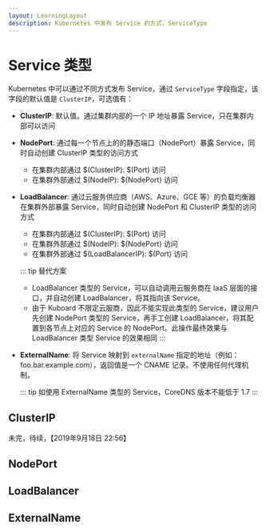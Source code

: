 ```yaml
---
layout: LearningLayout
description: Kubernetes 中发布 Service 的方式，ServiceType
---
```


# Service 类型

Kubernetes 中可以通过不同方式发布 Service，通过 `ServiceType` 字段指定，该字段的默认值是 `ClusterIP`，可选值有：

* **ClusterIP**: <Badge text="Kuboard 已支持" type="success"/> 默认值。通过集群内部的一个 IP 地址暴露 Service，只在集群内部可以访问

* **NodePort**: <Badge text="Kuboard 已支持" type="success"/> 通过每一个节点上的的静态端口（NodePort）暴露 Service，同时自动创建 ClusterIP 类型的访问方式
  * 在集群内部通过 $(ClusterIP): $(Port) 访问
  * 在集群外部通过 $(NodeIP): $(NodePort) 访问

* **LoadBalancer**: <Badge text="Kuboard 不支持" type="error"/> 通过云服务供应商（AWS、Azure、GCE 等）的负载均衡器在集群外部暴露 Service，同时自动创建 NodePort 和 ClusterIP 类型的访问方式
  * 在集群内部通过 $(ClusterIP): $(Port) 访问
  * 在集群外部通过 $(NodeIP): $(NodePort) 访问
  * 在集群外部通过 $(LoadBalancerIP): $(Port) 访问

  ::: tip 替代方案
  * LoadBalancer 类型的 Service，可以自动调用云服务商在 IaaS 层面的接口，并自动创建 LoadBalancer，将其指向该 Service。
  * 由于 Kuboard 不限定云服商，因此不能实现此类型的 Service，建议用户先创建 NodePort 类型的 Service，再手工创建 LoadBalancer，将其配置到各节点上对应的 Service 的 NodePort。此操作最终效果与 LoadBalancer 类型 Service 的效果相同
  :::

* **ExternalName**: <Badge text="Kuboard 暂不支持" type="warn"/> 将 Service 映射到 `externalName` 指定的地址（例如：foo.bar.example.com），返回值是一个 CNAME 记录。不使用任何代理机制。

  ::: tip
  如使用 ExternalName 类型的 Service，CoreDNS 版本不能低于 1.7
  :::

## ClusterIP

未完，待续，【2019年9月18日 22:56】

## NodePort

## LoadBalancer

## ExternalName
